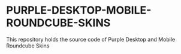# PURPLE-DESKTOP-MOBILE-ROUNDCUBE-SKINS
This repository holds the source code of Purple Desktop and Mobile Roundcube Skins
